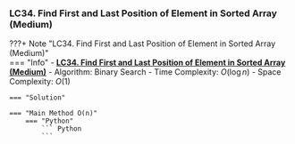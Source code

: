 ### LC34. Find First and Last Position of Element in Sorted Array (Medium)
???+ Note "LC34. Find First and Last Position of Element in Sorted Array (Medium)"    
    === "Info"
        - **<a href="https://leetcode.com/problems/find-first-and-last-position-of-element-in-sorted-array/" target="_blank">LC34. Find First and Last Position of Element in Sorted Array (Medium)</a>**
        - Algorithm: Binary Search
        - Time Complexity: $O(\log n)$
        - Space Complexity: $O(1)$

    === "Solution"

    === "Main Method O(n)"
        === "Python"
            ``` Python            
            ```